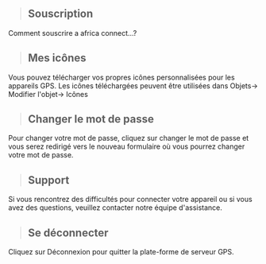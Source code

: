 >## Souscription

 Comment souscrire a africa connect...?

>## Mes icônes

Vous pouvez télécharger vos propres icônes personnalisées pour les appareils GPS. Les icônes téléchargées peuvent être utilisées dans Objets-> Modifier l'objet-> Icônes

>## Changer le mot de passe

Pour changer votre mot de passe, cliquez sur changer le mot de passe et vous serez redirigé vers le nouveau formulaire où vous pourrez changer votre mot de passe.

>## Support

Si vous rencontrez des difficultés pour connecter votre appareil ou si vous avez des questions, veuillez contacter notre équipe d'assistance.

>## Se déconnecter

Cliquez sur Déconnexion pour quitter la plate-forme de serveur GPS.
